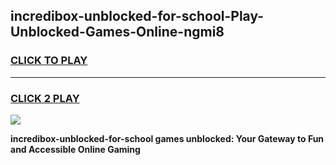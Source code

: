 
## incredibox-unblocked-for-school-Play-Unblocked-Games-Online-ngmi8
<h3>
<a href="https://premium76.site?title=incredibox-unblocked-for-school&ref=25A">CLICK TO PLAY</a></h3>
<hr>

<h3>
<a href="https://premium76.site?title=incredibox-unblocked-for-school&ref=25A">CLICK 2 PLAY</a>
  
</h3>

<a href="https://premium76.site?title=incredibox-unblocked-for-school&ref=25A"><img src="https://clearcache.store/games.png"></a>


**incredibox-unblocked-for-school games unblocked: Your Gateway to Fun and Accessible Online Gaming**
